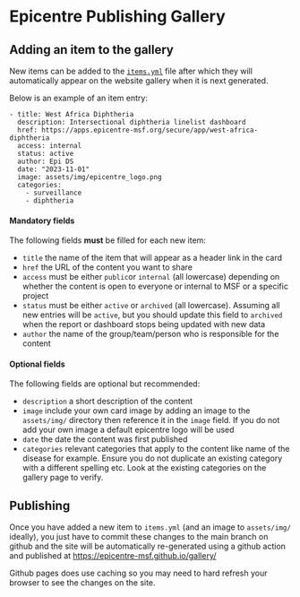 # Epicentre Publishing Gallery

## Adding an item to the gallery

New items can be added to the [`items.yml`](items.yml) file after which they will automatically appear on the website gallery when it is next generated.

Below is an example of an item entry:

```{yml}
- title: West Africa Diphtheria
  description: Intersectional diphtheria linelist dashboard
  href: https://apps.epicentre-msf.org/secure/app/west-africa-diphtheria
  access: internal
  status: active
  author: Epi DS
  date: "2023-11-01"
  image: assets/img/epicentre_logo.png
  categories:
    - surveillance
    - diphtheria
```

#### Mandatory fields

The following fields **must** be filled for each new item:

- `title` the name of the item that will appear as a header link in the card
- `href` the URL of the content you want to share
- `access` must be either `public`or `internal` (all lowercase) depending on whether 
  the content is open to everyone or internal to MSF or a specific project
- `status` must be either `active` or `archived` (all lowercase). Assuming all new 
  entries will be `active`, but you should update this field to `archived` 
  when the report or dashboard stops being updated with new data
- `author` the name of the group/team/person who is responsible for the content

#### Optional fields

The following fields are optional but recommended:

- `description` a short description of the content
- `image` include your own card image by adding an image to the `assets/img/` directory
  then reference it in the `image` field. If you do not add your own image a default 
  epicentre logo will be used
- `date` the date the content was first published
- `categories` relevant categories that apply to the content like name of the disease for example.
  Ensure you do not duplicate an existing category with a different spelling etc. Look at the existing
  categories on the gallery page to verify.

## Publishing

Once you have added a new item to `items.yml` (and an image to `assets/img/` ideally), you just have to commit these changes to the main branch on github and the site will be automatically re-generated using a github action and published at https://epicentre-msf.github.io/gallery/

Github pages does use caching so you may need to hard refresh your browser to see the changes on the site.